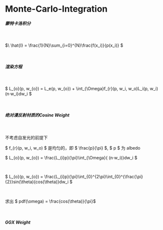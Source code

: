 # Monte-Carlo-Integration

##### 蒙特卡洛积分

<br>

$\ \hat{I} = \frac{1}{N}\sum_{i=0}^{N}\frac{f(x_i)}{p(x_i)} $


<br>

##### 渲染方程
<br>


$ L_{o}(p, w_{o}) = L_e(p, w_{o}) + \int_{\Omega}f_{r}(p, w_i, w_o)L_i(p, w_i)(n·w_i)dw_i $


<br>

##### 绝对漫反射材质的Cosine Weight

<br>

不考虑自发光的前提下


$ f_{r}(p, w_i, w_o)  $ 是均匀的，即 $ \frac{p}{\pi} $, $ p $ 为 albedo

$ L_{o}(p, w_{o}) = \frac{L_{i}p}{\pi}\int_{\Omega}{ (n·w_i)}dw_i $

<br>

$ L_{o}(p, w_{o}) = \frac{L_{i}p}{\pi}\int_{0}^{2\pi}\int_{0}^{\frac{\pi}{2}}sin(\theta){cos(\theta)}dw_i $ 

<br>
 
求出 $ pdf(\omega) = \frac{cos(\theta)}{\pi}$



<br>

##### GGX Weight
